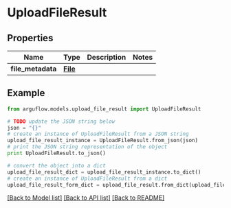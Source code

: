 # UploadFileResult


## Properties

Name | Type | Description | Notes
------------ | ------------- | ------------- | -------------
**file_metadata** | [**File**](File.md) |  | 

## Example

```python
from arguflow.models.upload_file_result import UploadFileResult

# TODO update the JSON string below
json = "{}"
# create an instance of UploadFileResult from a JSON string
upload_file_result_instance = UploadFileResult.from_json(json)
# print the JSON string representation of the object
print UploadFileResult.to_json()

# convert the object into a dict
upload_file_result_dict = upload_file_result_instance.to_dict()
# create an instance of UploadFileResult from a dict
upload_file_result_form_dict = upload_file_result.from_dict(upload_file_result_dict)
```
[[Back to Model list]](../README.md#documentation-for-models) [[Back to API list]](../README.md#documentation-for-api-endpoints) [[Back to README]](../README.md)


